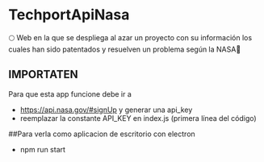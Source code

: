 # TechportApiNasa
🌕 Web en la que se despliega al azar un proyecto con su información los cuales han sido patentados y resuelven un problema según la NASA🌙

## IMPORTATEN
Para que esta app funcione debe ir a 
- https://api.nasa.gov/#signUp y generar una api_key 
- reemplazar la constante API_KEY en index.js (primera línea del código)

##Para verla como aplicacion de escritorio con electron
- npm run start
